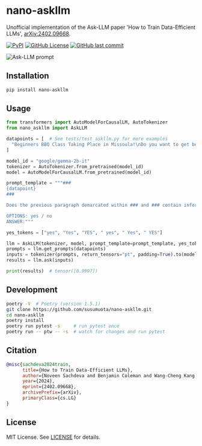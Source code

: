 # nano-askllm

Unofficial implementation of the Ask-LLM paper 'How to Train Data-Efficient LLMs', [arXiv:2402.09668](https://arxiv.org/abs/2402.09668).

[![PyPI](https://img.shields.io/pypi/v/nano-askllm?color=blue)](https://pypi.org/project/nano-askllm/)
[![GitHub License](https://img.shields.io/github/license/susumuota/nano-askllm)](https://github.com/susumuota/nano-askllm/blob/main/LICENSE)
[![GitHub last commit](https://img.shields.io/github/last-commit/susumuota/nano-askllm)](https://github.com/susumuota/nano-askllm/commits)

![Ask-LLM prompt](https://github.com/susumuota/nano-askllm/assets/1632335/d3f3314b-0462-4bc2-bed3-eb1d2a340a81)

## Installation

```bash
pip install nano-askllm
```

## Usage

```python
from transformers import AutoModelForCausalLM, AutoTokenizer
from nano_askllm import AskLLM

datapoints = [  # See tests/test_askllm.py for more examples
  "Beginners BBQ Class Taking Place in Missoula!\nDo you want to get better at making delicious BBQ? You will have the opportunity, put this on your calendar now. Thursday, September 22nd join World Class BBQ Champion, Tony Balay from Lonestar Smoke Rangers. He will be teaching a beginner level class for everyone who wants to get better with their culinary skills.\nHe will teach you everything you need to know to compete in a KCBS BBQ competition, including techniques, recipes, timelines, meat selection and trimming, plus smoker and fire information.\nThe cost to be in the class is $35 per person, and for spectators it is free. Included in the cost will be either a t-shirt or apron and you will be tasting samples of each meat that is prepared.",
]

model_id = "google/gemma-2b-it"
tokenizer = AutoTokenizer.from_pretrained(model_id)
model = AutoModelForCausalLM.from_pretrained(model_id)

prompt_template = """###
{datapoint}
###

Does the previous paragraph demarcated within ### and ### contain informative signal for pre-training a large-language model? An informative datapoint should be well-formatted, contain some usable knowledge of the world, and strictly NOT have any harmful, racist, sexist, etc. content.

OPTIONS: yes / no
ANSWER:"""

yes_tokens = ["yes", "Yes", "YES", " yes", " Yes", " YES"]

llm = AskLLM(tokenizer, model, prompt_template=prompt_template, yes_tokens=yes_tokens)
prompts = llm.get_prompts(datapoints)
inputs = tokenizer(prompts, return_tensors="pt", padding=True).to(model.device)
results = llm.ask(inputs)

print(results)  # tensor([0.9997])
```

## Development

```bash
poetry -V  # Poetry (version 1.5.1)
git clone https://github.com/susumuota/nano-askllm.git
cd nano-askllm
poetry install
poetry run pytest -s     # run pytest once
poetry run -- ptw -- -s  # watch for changes and run pytest
```

## Citation

```bibtex
@misc{sachdeva2024train,
      title={How to Train Data-Efficient LLMs},
      author={Noveen Sachdeva and Benjamin Coleman and Wang-Cheng Kang and Jianmo Ni and Lichan Hong and Ed H. Chi and James Caverlee and Julian McAuley and Derek Zhiyuan Cheng},
      year={2024},
      eprint={2402.09668},
      archivePrefix={arXiv},
      primaryClass={cs.LG}
}
```

## License

MIT License. See [LICENSE](LICENSE) for details.
